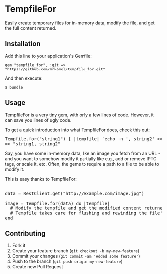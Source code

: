 # TempfileFor

Easily create temporary files for in-memory data, modify the file, and get the full content returned.

## Installation

Add this line to your application's Gemfile:

    gem "tempfile_for", :git => "https://github.com/mrkamel/tempfile_for.git"

And then execute:

    $ bundle

## Usage

TempfileFor is a very tiny gem, with only a few lines of code.
However, it can save you lines of ugly code.

To get a quick introduction into what TempfileFor does, check this out:

<pre>
Tempfile.for("string1") { |tempfile| `echo -n ', string2' >> #{tempfile.path}` }
=> "string1, string2"
</pre>

Say, you have some in-memory data, like an image you fetch from an URL - and you want to somehow modify it partially like e.g.,
add or remove IPTC tags, or scale it, etc. Often, the gems to require a path to a file to be able to modify it.

This is easy thanks to TempfileFor:

<pre>

data = RestClient.get("http://example.com/image.jpg")

image = Tempfile.for(data) do |tempfile|
  # Modify the tempfile and get the modified content returned.
  # Tempfile takes care for flushing and rewinding the file's modifications.
end
</pre>

## Contributing

1. Fork it
2. Create your feature branch (`git checkout -b my-new-feature`)
3. Commit your changes (`git commit -am 'Added some feature'`)
4. Push to the branch (`git push origin my-new-feature`)
5. Create new Pull Request
